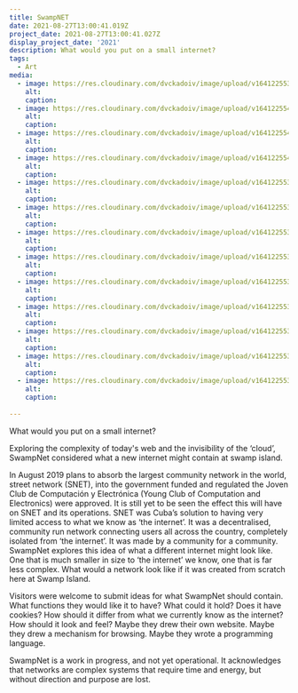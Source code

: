 ```yaml
---
title: SwampNET
date: 2021-08-27T13:00:41.019Z
project_date: 2021-08-27T13:00:41.027Z
display_project_date: '2021'
description: What would you put on a small internet?
tags:
  - Art
media:
  - image: https://res.cloudinary.com/dvckadoiv/image/upload/v1641225539/Soft%20Refresh/SwampNET/SWAMPISLAND-41-pichi_xinhmp.jpg
    alt:
    caption:
  - image: https://res.cloudinary.com/dvckadoiv/image/upload/v1641225540/Soft%20Refresh/SwampNET/SWAMPISLAND-1-pichi_pknknh.jpg
    alt:
    caption:
  - image: https://res.cloudinary.com/dvckadoiv/image/upload/v1641225540/Soft%20Refresh/SwampNET/SWAMPISLAND-11-pichi_q2umxn.jpg
    alt:
    caption:
  - image: https://res.cloudinary.com/dvckadoiv/image/upload/v1641225540/Soft%20Refresh/SwampNET/SWAMPISLAND-53-pichi_wuhoti.jpg
    alt:
    caption:
  - image: https://res.cloudinary.com/dvckadoiv/image/upload/v1641225539/Soft%20Refresh/SwampNET/SWAMPISLAND-19-pichi_g54iac.jpg
    alt:
    caption:
  - image: https://res.cloudinary.com/dvckadoiv/image/upload/v1641225539/Soft%20Refresh/SwampNET/SWAMPISLAND-5-pichi_dxaipf.jpg
    alt:
    caption:
  - image: https://res.cloudinary.com/dvckadoiv/image/upload/v1641225539/Soft%20Refresh/SwampNET/SWAMPISLAND-4-pichi_cqcobi.jpg
    alt:
    caption:
  - image: https://res.cloudinary.com/dvckadoiv/image/upload/v1641225539/Soft%20Refresh/SwampNET/SWAMPISLAND-20-pichi_fgdlow.jpg
    alt:
    caption:
  - image: https://res.cloudinary.com/dvckadoiv/image/upload/v1641225539/Soft%20Refresh/SwampNET/SWAMPISLAND-51-pichi_edt7p5.jpg
    alt:
    caption:
  - image: https://res.cloudinary.com/dvckadoiv/image/upload/v1641225539/Soft%20Refresh/SwampNET/SWAMPISLAND-17-pichi_e2luip.jpg
    alt:
    caption:
  - image: https://res.cloudinary.com/dvckadoiv/image/upload/v1641225539/Soft%20Refresh/SwampNET/SWAMPISLAND-50-pichi_xbci9b.jpg
    alt:
    caption:
  - image: https://res.cloudinary.com/dvckadoiv/image/upload/v1641225539/Soft%20Refresh/SwampNET/SWAMPISLAND-29-pichi_iy6rwe.jpg
    alt:
    caption:
  - image: https://res.cloudinary.com/dvckadoiv/image/upload/v1641225539/Soft%20Refresh/SwampNET/SWAMPISLAND-46-pichi_f92yo6.jpg
    alt:
    caption:
    
---
```

What would you put on a small internet?

Exploring the complexity of today's web and the invisibility of the ‘cloud’, SwampNet considered what a new internet might contain at swamp island.

In August 2019 plans to absorb the largest community network in the world, street network (SNET), into the government funded and regulated the Joven Club de Computación y Electrónica (Young Club of Computation and Electronics) were approved. It is still yet to be seen the effect this will have on SNET and its operations. SNET was Cuba’s solution to having very limited access to what we know as ‘the internet’. It was a decentralised, community run network connecting users all across the country, completely isolated from ‘the internet’. It was made by a community for a community. SwampNet explores this idea of what a different internet might look like. One that is much smaller in size to ‘the internet’ we know, one that is far less complex. What would a network look like if it was created from scratch here at Swamp Island.

Visitors were welcome to submit ideas for what SwampNet should contain. What functions they would like it to have? What could it hold? Does it have cookies? How should it differ from what we currently know as the internet? How should it look and feel? Maybe they drew their own website. Maybe they drew a mechanism for browsing. Maybe they wrote a programming language.

SwampNet is a work in progress, and not yet operational. It acknowledges that networks are complex systems that require time and energy, but without direction and purpose are lost.